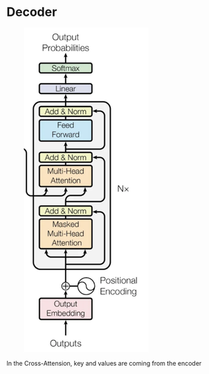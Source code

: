 # Decoder

<figure><img src="../.gitbook/assets/image (1) (1) (1).png" alt="" width="288"><figcaption></figcaption></figure>

In the Cross-Attension, key and values are coming from the encoder

